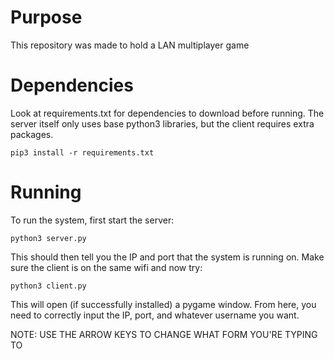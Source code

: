 # Purpose
This repository was made to hold a LAN multiplayer game

# Dependencies
Look at requirements.txt for dependencies to download before running. The server itself only uses 
base python3 libraries, but the client requires extra packages.

```
pip3 install -r requirements.txt
```

# Running
To run the system, first start the server:

```
python3 server.py
```

This should then tell you the IP and port that the system is running on.
Make sure the client is on the same wifi and now try:

```
python3 client.py
```

This will open (if successfully installed) a pygame window.
From here, you need to correctly input the IP, port, and 
whatever username you want. 

NOTE: USE THE ARROW KEYS TO CHANGE WHAT FORM YOU'RE TYPING TO
